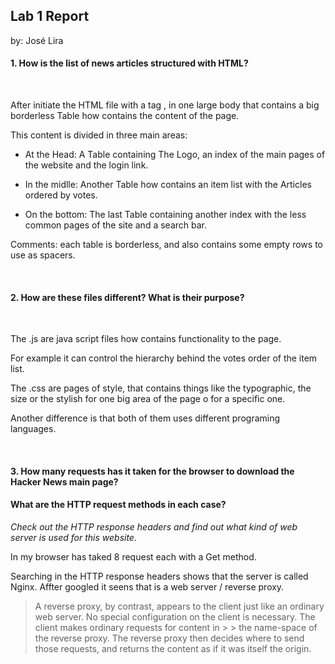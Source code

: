 
## Lab 1 Report

by: José Lira

#### 1. How is the list of news articles structured with HTML?

&nbsp;

After initiate the HTML file with a tag <html>, in one large body that contains
a big borderless Table how contains the content of the page.

This content is divided in three main areas:    

* At the Head: A Table containing The Logo, an index of the main pages of the website and the login link.

* In the midlle: Another Table how contains an item list with the Articles ordered by votes.

* On the bottom: The last Table containing another index with the less common pages of the site and a search bar.

Comments: each table is borderless, and also contains some empty rows to use as spacers.

&nbsp;
&nbsp;
&nbsp;

#### 2. How are these files different? What is their purpose?

&nbsp;
&nbsp;

The .js are java script files how contains functionality to the page.

For example it can control the hierarchy behind the votes order of the item list.

The .css are pages of style, that contains things like the typographic, the size or the stylish for one big area of the page o for a specific one.

Another difference is that both of them uses different programing languages.

&nbsp;
&nbsp;

#### 3. How many requests has it taken for the browser to download the Hacker News main page?
#### What are the HTTP request methods in each case?
*Check out the HTTP response headers and find out what kind of web server is used for this website.*
&nbsp;

In my browser has taked 8 request each with a Get method.

Searching in the HTTP response headers shows that the server is called Nginx.
Affter googled it seens that is a web server / reverse proxy.

> A reverse proxy, by contrast, appears to the client just like an ordinary web server. No special configuration on the client is necessary. The client makes ordinary requests for content in > > the name-space of the reverse proxy. The reverse proxy then decides where to send those requests, and returns the content as if it was itself the origin.
